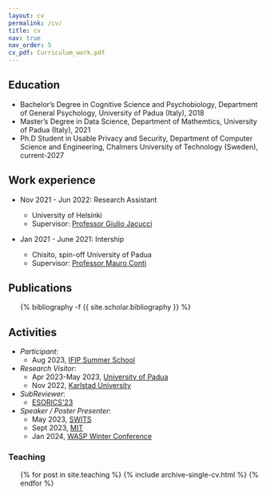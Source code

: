 ```yaml
---
layout: cv
permalink: /cv/
title: cv
nav: true
nav_order: 5
cv_pdf: Curriculum_work.pdf
---
```


## Education

* Bachelor’s Degree in Cognitive Science and Psychobiology, Department of General Psychology, University of Padua (Italy), 2018
* Master’s Degree in Data Science, Department of Mathemtics, University of Padua (Italy), 2021
* Ph.D Student in Usable Privacy and Security, Department of Computer Science and Engineering, Chalmers University of Technology (Sweden), current-2027

## Work experience

* Nov 2021 - Jun 2022: Research Assistant
  * University of Helsinki
  * Supervisor: [Professor Giulio Jacucci](https://researchportal.helsinki.fi/en/persons/giulio-jacucci)

* Jan 2021 - June 2021: Intership
  * Chisito, spin-off University of Padua
  * Supervisor: [Professor Mauro Conti](https://www.math.unipd.it/~conti/)

## Publications

  <ul>{% bibliography -f {{ site.scholar.bibliography }} %}</ul>
  
## Activities

- *Participant*:
  - Aug 2023, [IFIP Summer School](https://ifip-summerschool.github.io)
- *Research Visitor*: 
  - Apr 2023-May 2023, [University of Padua](https://www.unipd.it)
  - Nov 2022, [Karlstad University](https://www.kau.se)
- *SubReviewer*:
  - [ESORICS'23](https://esorics2023.org)
- *Speaker / Poster Presenter*:
  - May 2023, [SWITS](https://sola.kau.se/swits/en/)
  - Sept 2023, [MIT](https://www.mit.edu)
  - Jan 2024, [WASP Winter Conference](https://wasp-sweden.org)
  
### Teaching

  <ul>{% for post in site.teaching %}
    {% include archive-single-cv.html %}
  {% endfor %}</ul>
